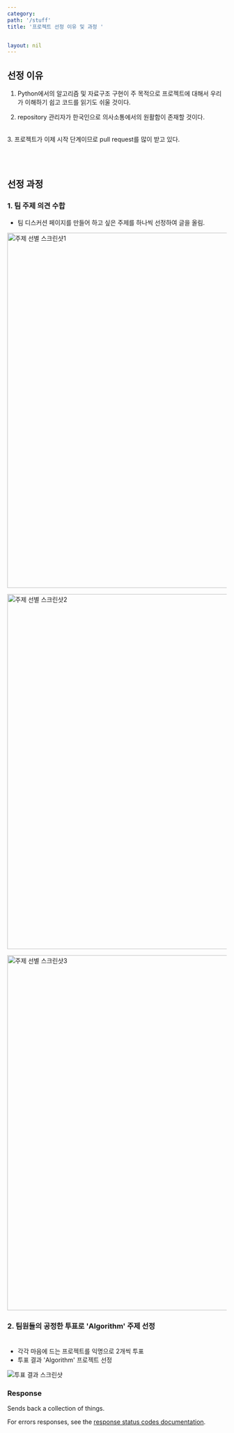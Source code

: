 ```yaml
---
category: 
path: '/stuff'
title: '프로젝트 선정 이유 및 과정 '


layout: nil
---
```


## 선정 이유
 1. Python에서의 알고리즘 및 자료구조 구현이 주 목적으로 프로젝트에 대해서 우리가 이해하기 쉽고 코드를 읽기도 쉬울 것이다.
 
 2. repository 관리자가 한국인으로 의사소통에서의 원활함이 존재할 것이다.
 <br>
 3. 프로젝트가 이제 시작 단계이므로 pull request를 많이 받고 있다.<br>

<br><br>


## 선정 과정

### 1. 팀 주제 의견 수합

*  팀 디스커션 페이지를 만들어 하고 싶은 주제를 하나씩 선정하여 글을 올림.

<img width="814" alt="주제 선별 스크린샷1" src="https://github.com/19-2-SKKU-OSS/2019-2-OSS-L9/blob/gh-pages/images/%EC%BA%A1%EC%B2%98.PNG?raw=true"> <br>

<img width="814" alt="주제 선별 스크린샷2" src="https://github.com/19-2-SKKU-OSS/2019-2-OSS-L9/blob/gh-pages/images/%EC%BA%A1%EC%B2%982.PNG?raw=true"> <br>

<img width="814" alt="주제 선별 스크린샷3" src="https://github.com/19-2-SKKU-OSS/2019-2-OSS-L9/blob/gh-pages/images/%EC%BA%A1%EC%B2%983.PNG?raw=true"> <br>


### 2. 팀원들의 공정한 투표로 '**Algorithm**' 주제 선정 <br><br>

  * 각각 마음에 드는 프로젝트를 익명으로 2개씩 투표<br>
  * 투표 결과 'Algorithm' 프로젝트 선정
  
<img alt="투표 결과 스크린샷" src="https://github.com/19-2-SKKU-OSS/2019-2-OSS-L9/blob/gh-pages/images/%EC%BA%A1%EC%B2%984.jpg?raw=true"> <br>






### Response

Sends back a collection of things.

For errors responses, see the [response status codes documentation](#response-status-codes).
